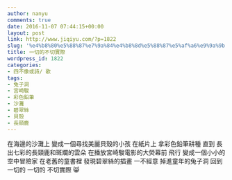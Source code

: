 ```yaml
---
author: nanyu
comments: true
date: 2016-11-07 07:44:15+00:00
layout: post
link: http://www.jiqiyu.com/?p=1822
slug: '%e4%b8%80%e5%88%87%e7%9a%84%e4%b8%8d%e5%88%87%e5%af%a6%e9%9a%9b'
title: 一切的不切實際
wordpress_id: 1822
categories:
- 四不像或詩/ 歌
tags:
- 兔子洞
- 宮崎駿
- 彩色鉛筆
- 沙灘
- 碧翠絲
- 貝殼
- 長頸鹿
---
```


在海邊的沙灘上
變成一個尋找美麗貝殼的小孩
在紙片上
拿彩色鉛筆耕種 直到
長出七彩的長頸鹿和斑斕的雲朵
在播放宮崎駿電影的大熒幕前
飛行
變成一個小小的空中冒險家
在老舊的童書裡
發現碧翠絲的插畫
一不經意
掉進童年的兔子洞
回到
一切的 一切的
不切實際 😸
